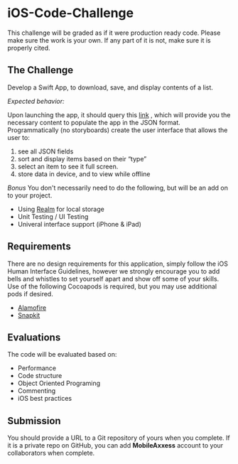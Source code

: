 # iOS-Code-Challenge

This challenge will be graded as if it were production ready code. Please make sure the work is your own. If any part of it is not, make sure it is properly cited.

## The Challenge
Develop a Swift App, to download, save, and display contents of a list.

*Expected behavior:*

Upon launching the app, it should query this  [link](https://raw.githubusercontent.com/AxxessTech/Mobile-Projects/master/challenge.json) , which will provide you the necessary content to populate the app in the JSON format.
Programmatically (no storyboards) create the user interface that allows the user to:
 
1. see all JSON fields
2. sort and display items based on their “type”
3. select an item to see it full screen.
4. store data in device, and to view while offline

*Bonus*
You don't necessarily need to do the following, but will be an add on to your project.
- Using [Realm](https://github.com/realm/realm-cocoa) for local storage
- Unit Testing / UI Testing
- Univeral interface support (iPhone & iPad)

## Requirements
There are no design requirements for this application, simply follow the iOS Human Interface Guidelines, however we strongly encourage you to add bells and whistles to set yourself apart and show off some of your skills.
Use of the following Cocoapods is required, but you may use additional pods if desired.

- [Alamofire](https://github.com/Alamofire/Alamofire)
- [Snapkit](https://github.com/SnapKit/SnapKit)

## Evaluations
The code will be evaluated based on:
* Performance
* Code structure
* Object Oriented Programing
* Commenting
* iOS best practices

## Submission
You should provide a URL to a Git repository of yours when you complete. If it is a private repo on GitHub, you can add **MobileAxxess** account to your collaborators when complete.
